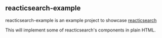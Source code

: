 ## reacticsearch-example

reacticsearch-example is an example project to showcase [reacticsearch](https://github.com/BenjaminFaal/reacticsearch)

This will implement some of reacticsearch's components in plain HTML.